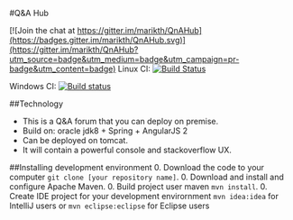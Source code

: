 #Q&amp;A Hub

[![Join the chat at https://gitter.im/marikth/QnAHub](https://badges.gitter.im/marikth/QnAHub.svg)](https://gitter.im/marikth/QnAHub?utm_source=badge&utm_medium=badge&utm_campaign=pr-badge&utm_content=badge)
Linux CI: [![Build Status](https://travis-ci.org/marikth/QnAHub.svg?branch=master)](https://travis-ci.org/marikth/QnAHub)

Windows CI: [![Build status](https://ci.appveyor.com/api/projects/status/ighdmon45xvwrx2i/branch/master?svg=true)](https://ci.appveyor.com/project/marikth/qnahub/branch/master)

##Technology
* This is a Q&A forum that you can deploy on premise.
* Build on: oracle jdk8 + Spring + AngularJS 2
* Can be deployed on tomcat.
* It will contain a powerful console and stackoverflow UX.


##Installing development environment 
0. Download the code to your computer `git clone [your repository name]`.
0. Download and install and configure Apache Maven.
0. Build project user maven `mvn install`.
0. Create IDE project for your development envirornment `mvn idea:idea` for IntelliJ users or `mvn eclipse:eclipse` for Eclipse users
